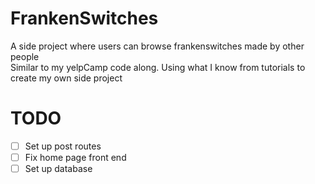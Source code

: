 # FrankenSwitches
A side project where users can browse frankenswitches made by other people   
Similar to my yelpCamp code along. Using what I know from tutorials to create my own side project

# TODO
- [ ] Set up post routes
- [ ] Fix home page front end
- [ ] Set up database

